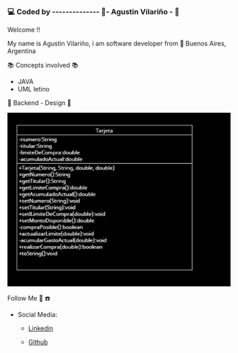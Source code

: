 ### :computer: Coded by -------------- :saxophone:- Agustin Vilariño - :saxophone:

Welcome !!

My name is Agustin Vilariño, i am software developer from  📌  Buenos Aires, Argentina 

📚  Concepts involved  📚

-   JAVA
-   UML letino


📐  Backend - Design  📐

![Screenshot](https://raw.githubusercontent.com/avilarino/backend-java-tarjeta/master/images/tarjeta-uml.png)



Follow Me  🙌  ☎️

-   Social Media:
    -   [Linkedin](https://www.linkedin.com/in/agust%C3%ADn-vilari%C3%B1o-17914564/)
        
    -   [Github](https://github.com/avilarino)
